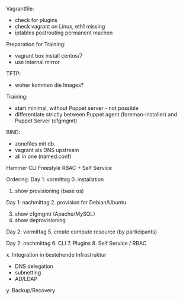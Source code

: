 Vagrantfile:
- check for plugins
- check vagrant on Linux, eth1 missing
- iptables postrouting permanent machen

Preparation for Training:
- vagrant box install centos/7
- use internal mirror

TFTP:
- woher kommen die Images?

Training:
- start minimal, without Puppet server - not possible
- differentiate strictly between Puppet agent (foreman-installer) and Puppet Server (cfgmgmt)

BIND:
- zonefiles mit db.
- vagrant als DNS upstream
- all in one (named.conf)


Hammer CLI
Freestyle
RBAC + Self Service

Ordering:
Day 1: vormittag
0. installation
1. show provisioning (base os)

Day 1: nachmittag
2. provision for Debian/Ubuntu

3. show cfgmgmt (Apache/MySQL)
4. show deprovisioning

Day 2: vormittag
5. create compute resource (by participants)

Day 2: nachmittag
6. CLI
7. Plugins
8. Self Service / RBAC

x. Integration in bestehende Infrastruktur
  - DNS delegation
  - subnetting
  - AD/LDAP

y. Backup/Recovery


